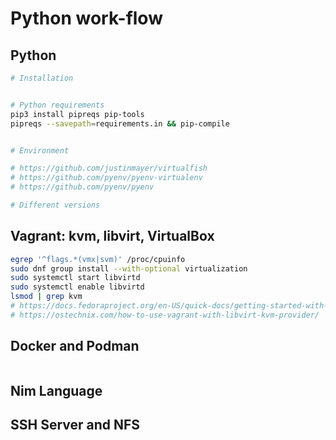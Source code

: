 # Python work-flow

## Python
```bash
# Installation


# Python requirements
pip3 install pipreqs pip-tools
pipreqs --savepath=requirements.in && pip-compile


# Environment

# https://github.com/justinmayer/virtualfish
# https://github.com/pyenv/pyenv-virtualenv
# https://github.com/pyenv/pyenv

# Different versions


```

## Vagrant: kvm, libvirt, VirtualBox
```bash
egrep '^flags.*(vmx|svm)' /proc/cpuinfo
sudo dnf group install --with-optional virtualization
sudo systemctl start libvirtd
sudo systemctl enable libvirtd
lsmod | grep kvm
# https://docs.fedoraproject.org/en-US/quick-docs/getting-started-with-virtualization/index.html
# https://ostechnix.com/how-to-use-vagrant-with-libvirt-kvm-provider/


```


## Docker and Podman
```bash

```


## Nim Language


## SSH Server and NFS
